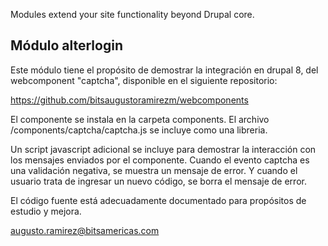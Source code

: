 Modules extend your site functionality beyond Drupal core.

Módulo alterlogin
--------------------------------

Este módulo tiene el propósito de demostrar la integración en drupal 8, del webcomponent "captcha", disponible en el siguiente repositorio:

https://github.com/bitsaugustoramirezm/webcomponents

El componente se instala en la carpeta components. El archivo
/components/captcha/captcha.js se incluye como una libreria.

Un script javascript adicional se incluye para demostrar la interacción
con los mensajes enviados por el componente. Cuando el evento captcha
es una validación negativa, se muestra un mensaje de error. Y cuando el
usuario trata de ingresar un nuevo código, se borra el mensaje de error.

El código fuente está adecuadamente documentado para propósitos de estudio y mejora.

augusto.ramirez@bitsamericas.com
